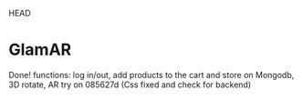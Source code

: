 HEAD
# GlamAR
Done!
functions: log in/out, add products to the cart and store on Mongodb, 3D rotate, AR try on
085627d (Css fixed and check for backend)
